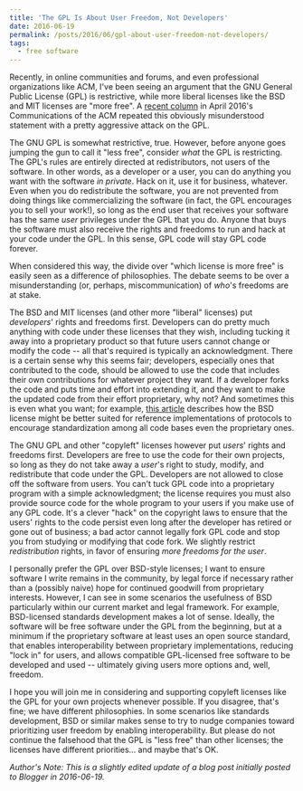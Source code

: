 ```yaml
---
title: 'The GPL Is About User Freedom, Not Developers'
date: 2016-06-19
permalink: /posts/2016/06/gpl-about-user-freedom-not-developers/
tags:
  - free software
---
```


Recently, in online communities and forums, and even professional organizations like ACM, I've been seeing an argument that the GNU General Public License (GPL) is restrictive, while more liberal licenses like the BSD and MIT licenses are "more free". A [recent column][1] in April 2016's Communications of the ACM repeated this obviously misunderstood statement with a pretty aggressive attack on the GPL.

The GNU GPL is somewhat restrictive, true. However, before anyone goes jumping the gun to call it "less free", consider _what_ the GPL is restricting. The GPL's rules are entirely directed at redistributors, not users of the software. In other words, as a developer or a user, you can do anything you want with the software _in private_. Hack on it, use it for business, whatever. Even when you do redistribute the software, you are not prevented from doing things like commercializing the software (in fact, the GPL encourages you to sell your work!), so long as the end user that receives your software has the same _user_ privileges under the GPL that you do. Anyone that buys the software must also receive the rights and freedoms to run and hack at your code under the GPL. In this sense, GPL code will stay GPL code forever.

When considered this way, the divide over "which license is more free" is easily seen as a difference of philosophies. The debate seems to be over a misunderstanding (or, perhaps, miscommunication) of _who_'s freedoms are at stake.

The BSD and MIT licenses (and other more "liberal" licenses) put _developers_' rights and freedoms first. Developers can do pretty much anything with code under these licenses that they wish, including tucking it away into a proprietary product so that future users cannot change or modify the code -- all that's required is typically an acknowledgment. There is a certain sense why this seems fair; developers, especially ones that contributed to the code, should be allowed to use the code that includes their own contributions for whatever project they want. If a developer forks the code and puts time and effort into extending it, and they want to make the updated code from their effort proprietary, why not? And sometimes this is even what you want; for example, [this article][2] describes how the BSD license might be better suited for reference implementations of protocols to encourage standardization among all code bases even the proprietary ones.

The GNU GPL and other "copyleft" licenses however put _users_' rights and freedoms first. Developers are free to use the code for their own projects, so long as they do not take away a _user_'s right to study, modify, and redistribute that code under the GPL. Developers are not allowed to close off the software from users. You can't tuck GPL code into a proprietary program with a simple acknowledgment; the license requires you must also provide source code for the whole program to your users if you make use of any GPL code. It's a clever "hack" on the copyright laws to ensure that the users' rights to the code persist even long after the developer has retired or gone out of business; a bad actor cannot legally fork GPL code and stop you from studying or modifying that code fork. We slightly restrict _redistribution_ rights, in favor of ensuring _more freedoms for the user_.

I personally prefer the GPL over BSD-style licenses; I want to ensure software I write remains in the community, by legal force if necessary rather than a (possibly naive) hope for continued goodwill from proprietary interests. However, I can see in some scenarios the usefulness of BSD particularly within our current market and legal framework. For example, BSD-licensed standards development makes a lot of sense. Ideally, the software will be free software under the GPL from the beginning, but at a minimum if the proprietary software at least uses an open source standard, that enables interoperability between proprietary implementations, reducing "lock in" for users, and allows compatible GPL-licensed free software to be developed and used -- ultimately giving users more options and, well, freedom.

I hope you will join me in considering and supporting copyleft licenses like the GPL for your own projects whenever possible. If you disagree, that's fine; we have different philosophies. In some scenarios like standards development, BSD or similar makes sense to try to nudge companies toward prioritizing user freedom by enabling interoperability. But please do not continue the falsehood that the GPL is "less free" than other licenses; the licenses have different priorities... and maybe that's OK.

*Author's Note: This is a slightly edited update of a blog post initially posted to Blogger in 2016-06-19.*

[1]: http://cacm.acm.org/magazines/2016/4/200171-gnl-is-not-linux/abstract
[2]: https://www.freebsd.org/doc/en/articles/bsdl-gpl/article.html#bsd-advantages
